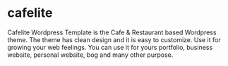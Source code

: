 # cafelite
Cafelite Wordpress Template is the Cafe &amp; Restaurant based Wordpress theme. The theme has clean design and it is easy to customize. Use it for growing your web feelings. You can use it for yours portfolio, business website, personal website, bog and many other purpose.
